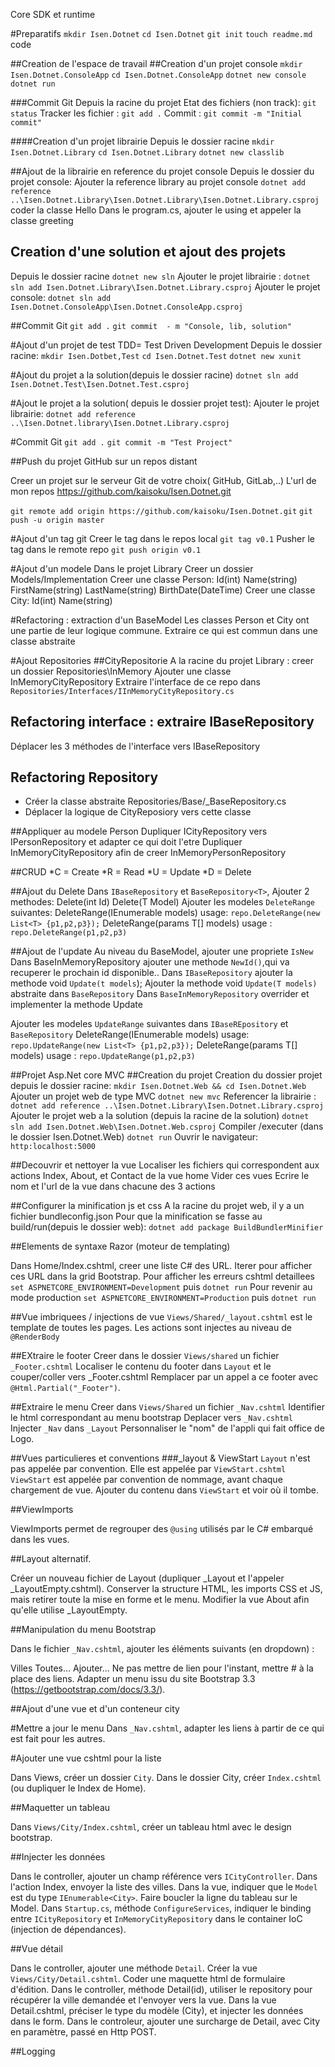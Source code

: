 Core SDK et runtime

#Preparatifs
`mkdir Isen.Dotnet`
`cd Isen.Dotnet`
`git init`
`touch readme.md`
code

##Creation de l'espace de travail
##Creation d'un projet console
`mkdir Isen.Dotnet.ConsoleApp`
`cd Isen.Dotnet.ConsoleApp`
`dotnet new console`
`dotnet run`

###Commit Git
Depuis la racine du projet
Etat des fichiers (non track): `git status`
Tracker les fichier : `git add .`
Commit :  `git commit -m "Initial commit"`

####Creation d'un projet librairie
Depuis le dossier racine
`mkdir Isen.Dotnet.Library`
`cd Isen.Dotnet.Library`
`dotnet new classlib`

##Ajout de la librairie en reference du projet console
Depuis le dossier du projet console:
Ajouter la reference library au projet console
`dotnet add reference ..\Isen.Dotnet.Library\Isen.Dotnet.Library\Isen.Dotnet.Library.csproj`
coder la classe Hello
Dans le program.cs, ajouter le using et appeler la classe greeting

## Creation d'une solution et ajout des projets
Depuis le dossier racine
`dotnet new sln`
Ajouter le projet librairie : `dotnet sln add Isen.Dotnet.Library\Isen.Dotnet.Library.csproj`
Ajouter le projet console: `dotnet sln add Isen.Dotnet.ConsoleApp\Isen.Dotnet.ConsoleApp.csproj`

##Commit Git
`git add .`
`git commit  - m "Console, lib, solution"`

#Ajout d'un projet de test
TDD= Test Driven Development
Depuis le dossier racine:
`mkdir Isen.Dotbet,Test`
`cd Isen.Dotnet.Test`
`dotnet new xunit`

#Ajout du projet a la solution(depuis le dossier racine)
`dotnet sln add Isen.Dotnet.Test\Isen.Dotnet.Test.csproj`

#Ajout le projet a la solution( depuis le dossier projet test):
Ajouter le projet librairie:
`dotnet add reference ..\Isen.Dotnet.library\Isen.Dotnet.Library.csproj`

#Commit Git
`git add .`
`git commit -m "Test Project"`

##Push du projet GitHub sur un repos distant

Creer un projet sur le serveur Git de votre choix( GitHub, GitLab,..)
L'url de mon repos
https://github.com/kaisoku/Isen.Dotnet.git

`git remote add origin https://github.com/kaisoku/Isen.Dotnet.git`
`git push -u origin master`

#Ajout d'un tag git
Creer le tag dans le repos local
`git tag v0.1`
Pusher le tag dans le remote repo
`git push origin v0.1`

#Ajout d'un modele
Dans le projet Library
Creer un dossier Models/Implementation
Creer une classe Person:
    Id(int)
    Name(string)
    FirstName(string)
    LastName(string)
    BirthDate(DateTime)
Creer une classe City:
    Id(int)
    Name(string)

#Refactoring : extraction d'un BaseModel
Les classes Person et City ont une partie de leur logique commune.
Extraire ce qui est commun dans une classe abstraite

#Ajout  Repositories
##CityRepositorie
A la racine du projet Library : creer un dossier Repositories\InMemory
Ajouter une classe InMemoryCityRepository
Extraire l'interface de ce repo dans `Repositories/Interfaces/IInMemoryCityRepository.cs`  

## Refactoring interface : extraire IBaseRepository
Déplacer les 3 méthodes de l'interface vers IBaseRepository  

## Refactoring Repository
* Créer la classe abstraite Repositories/Base/_BaseRepository.cs  
* Déplacer la logique de CityReposiory vers cette classe

##Appliquer au modele Person
Dupliquer ICityRepository vers IPersonRepository et adapter ce qui doit l'etre
Dupliquer InMemoryCityRepository afin de creer InMemoryPersonRepository

##CRUD
*C = Create
*R = Read
*U = Update
*D = Delete

##Ajout du Delete
Dans `IBaseRepository` et `BaseRepository<T>`,
Ajouter 2 methodes:
Delete(int Id)
Delete(T Model)
Ajouter les modeles `DeleteRange` suivantes:
DeleteRange(IEnumerable<T> models)
    usage: `repo.DeleteRange(new List<T> {p1,p2,p3});`
DeleteRange(params T[] models)
    usage : `repo.DeleteRange(p1,p2,p3)`

##Ajout de l'update
Au niveau du BaseModel, ajouter une propriete `IsNew`
Dans BaseInMemoryRepository ajouter une methode `NewId()`,qui va recuperer le prochain id disponible..
Dans `IBaseRepository` ajouter la methode void `Update(t models`);
Ajouter la methode void `Update(T models)` abstraite dans `BaseRepository`
Dans `BaseInMemoryRepository` overrider et implementer la methode Update

Ajouter les modeles `UpdateRange` suivantes dans `IBaseREpository` et `BaseRepository`
DeleteRange(IEnumerable<T> models)
    usage: `repo.UpdateRange(new List<T> {p1,p2,p3});`
DeleteRange(params T[] models)
    usage : `repo.UpdateRange(p1,p2,p3)`

##Projet Asp.Net core MVC
##Creation du projet
Creation du dossier projet depuis le dossier racine:
`mkdir Isen.Dotnet.Web && cd Isen.Dotnet.Web`
Ajouter un projet web de type MVC
`dotnet new mvc`
Referencer la librairie :
`dotnet add reference ..\Isen.Dotnet.Library\Isen.Dotnet.Library.csproj`
Ajouter le projet web a la solution (depuis la racine de la solution)
`dotnet sln add Isen.Dotnet.Web\Isen.Dotnet.Web.csproj`
Compiler  /executer (dans le dossier Isen.Dotnet.Web)
`dotnet run`
Ouvrir le navigateur: `http:localhost:5000`

##Decouvrir et nettoyer la vue
Localiser les fichiers qui correspondent aux actions Index, About, et Contact de la vue home
Vider ces vues
Ecrire le nom et l'url de la vue dans chacune des 3 actions

##Configurer la minification js et css
A la racine du projet web, il y a un fichier bundleconfig.json
Pour que la minification se fasse au build/run(depuis le dossier web):
`dotnet add package BuildBundlerMinifier`

##Elements de syntaxe Razor (moteur de templating)

Dans Home/Index.cshtml, creer une liste C# des URL.
Iterer pour afficher ces URL dans la grid Bootstrap.
Pour afficher les erreurs cshtml detaillees
`set ASPNETCORE_ENVIRONMENT=Development` puis `dotnet run`
Pour revenir au mode production
`set ASPNETCORE_ENVIRONMENT=Production` puis `dotnet run`

##Vue imbriquees / injections de vue
`Views/Shared/_layout.cshtml` est le template de toutes les pages.
Les actions sont injectes au niveau de `@RenderBody`

##EXtraire le footer
Creer dans le dossier `Views/shared` un fichier `_Footer.cshtml`
Localiser le contenu du footer dans `Layout` et le couper/coller vers _Footer.cshtml
Remplacer par un appel a ce footer avec `@Html.Partial("_Footer")`.

##Extraire le menu
Creer dans `Views/Shared` un fichier `_Nav.cshtml`
Identifier le html correspondant au menu bootstrap
Deplacer vers `_Nav.cshtml`
Injecter `_Nav` dans `_Layout`
Personnaliser le "nom" de l'appli qui fait office de Logo.

##Vues particulieres et conventions
###_layout & ViewStart
`Layout` n'est pas appelée par convention. Elle est appelée par `ViewStart.cshtml`
`ViewStart` est appelée par convention de nommage, avant chaque chargement de vue.
Ajouter du contenu dans `ViewStart` et voir où il tombe.

##ViewImports

ViewImports permet de regrouper des `@using` utilisés par le C# embarqué dans les vues.

##Layout alternatif.

Créer un nouveau fichier de Layout (dupliquer _Layout et l'appeler _LayoutEmpty.cshtml).
Conserver la structure HTML, les imports CSS et JS, mais retirer toute la mise en forme et le menu.
Modifier la vue About afin qu'elle utilise _LayoutEmpty.


##Manipulation du menu Bootstrap

Dans le fichier `_Nav.cshtml`, ajouter les éléments suivants (en dropdown) :  

Villes
    Toutes...
    Ajouter... Ne pas mettre de lien pour l'instant, mettre # à la place des liens.
    Adapter un menu issu du site Bootstrap 3.3 (https://getbootstrap.com/docs/3.3/).

##Ajout d'une vue et d'un conteneur city

#Mettre a jour le menu
Dans `_Nav.cshtml`, adapter les liens à partir de ce qui est fait pour les autres.

#Ajouter une vue cshtml pour la liste

Dans Views, créer un dossier `City`.
Dans le dossier City, créer `Index.cshtml` (ou dupliquer le Index de Home).

##Maquetter un tableau

Dans `Views/City/Index.cshtml`, créer un tableau html avec le design bootstrap.  


##Injecter les données

Dans le controller, ajouter un champ référence vers `ICityController`.
Dans l'action Index, envoyer la liste des villes.
Dans la vue, indiquer que le `Model` est du type `IEnumerable<City>`.
Faire boucler la ligne du tableau sur le Model.
Dans `Startup.cs`, méthode `ConfigureServices`, indiquer le binding entre `ICityRepository` et `InMemoryCityRepository` dans le container IoC (injection de dépendances).  


##Vue détail

Dans le controller, ajouter une méthode `Detail`.
Créer la vue `Views/City/Detail.cshtml`.
Coder une maquette html de formulaire d'édition.
Dans le controller, méthode Detail(id), utiliser le repository pour récupérer la ville demandée et l'envoyer vers la vue.
Dans la vue Detail.cshtml, préciser le type du modèle (City), et injecter les données dans le form.
Dans le controleur, ajouter une surcharge de Detail, avec City en paramètre, passé en Http POST.  

##Logging